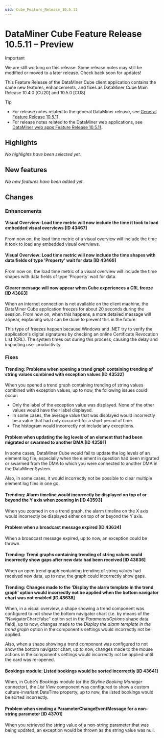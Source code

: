 ```yaml
---
uid: Cube_Feature_Release_10.5.11
---
```


# DataMiner Cube Feature Release 10.5.11 – Preview

> [!IMPORTANT]
> We are still working on this release. Some release notes may still be modified or moved to a later release. Check back soon for updates!

This Feature Release of the DataMiner Cube client application contains the same new features, enhancements, and fixes as DataMiner Cube Main Release 10.4.0 [CU20] and 10.5.0 [CU8].

> [!TIP]
>
> - For release notes related to the general DataMiner release, see [General Feature Release 10.5.11](xref:General_Feature_Release_10.5.11).
> - For release notes related to the DataMiner web applications, see [DataMiner web apps Feature Release 10.5.11](xref:Web_apps_Feature_Release_10.5.11).

## Highlights

*No highlights have been selected yet.*

## New features

*No new features have been added yet.*

## Changes

### Enhancements

#### Visual Overview: Load time metric will now include the time it took to load embedded visual overviews [ID 43467]

<!-- MR 10.4.0 [CU20] / 10.5.0 [CU8] - FR 10.5.11 -->

From now on, the load time metric of a visual overview will include the time it took to load any embedded visual overviews.

#### Visual Overview: Load time metric will now include the time shapes with data fields of type 'Property' wait for data [ID 43469]

<!-- MR 10.4.0 [CU20] / 10.5.0 [CU8] - FR 10.5.11 -->

From now on, the load time metric of a visual overview will include the time shapes with data fields of type 'Property' wait for data.

#### Clearer message will now appear when Cube experiences a CRL freeze [ID 43663]

<!-- MR 10.4.0 [CU20] / 10.5.0 [CU8] - FR 10.5.11 -->

When an internet connection is not available on the client machine, the DataMiner Cube application freezes for about 20 seconds during the session. From now on, when this happens, a more detailed message will appear, explaining what can be done to prevent this in the future.

This type of freezes happen because Windows and .NET try to verify the application's digital signatures by checking an online Certificate Revocation List (CRL). The system times out during this process, causing the delay and impacting user productivity.

### Fixes

#### Trending: Problems when opening a trend graph containing trending of string values combined with exception values [ID 43532]

<!-- MR 10.4.0 [CU20] / 10.5.0 [CU8] - FR 10.5.11 -->

When you opened a trend graph containing trending of string values combined with exception values, up to now, the following issues could occur:

- Only the label of the exception value was displayed. None of the other values would have their label displayed.
- In some cases, the average value that was displayed would incorrectly be a value that had only occurred for a short period of time.
- The histogram would incorrectly not include any exceptions.

#### Problem when updating the log levels of an element that had been migrated or swarmed to another DMA [ID 43581]

<!-- MR 10.4.0 [CU20] / 10.5.0 [CU8] - FR 10.5.11 -->

In some cases, DataMiner Cube would fail to update the log levels of an element log file, especially when the element in question had been migrated or swarmed from the DMA to which you were connected to another DMA in the DataMiner System.

Also, in some cases, it would incorrectly not be possible to clear multiple element log files in one go.

#### Trending: Alarm timeline would incorrectly be displayed on top of or beyond the Y axis when zooming in [ID 43593]

<!-- MR 10.4.0 [CU20] / 10.5.0 [CU8] - FR 10.5.11 -->

When you zoomed in on a trend graph, the alarm timeline on the X axis would incorrectly be displayed either on top of or beyond the Y axis.

#### Problem when a broadcast message expired [ID 43634]

<!-- MR 10.4.0 [CU20] / 10.5.0 [CU8] - FR 10.5.11 -->

When a broadcast message expired, up to now, an exception could be thrown.

#### Trending: Trend graphs containing trending of string values could incorrectly show gaps after new data had been received [ID 43636]

<!-- MR 10.4.0 [CU20] / 10.5.0 [CU8] - FR 10.5.11 -->

When an open trend graph containing trending of string values had received new data, up to now, the graph could incorrectly show gaps.

#### Trending: Changes made to the 'Display the alarm template in the trend graph' option would incorrectly not be applied when the bottom navigator chart was not enabled [ID 43638]

<!-- MR 10.4.0 [CU20] / 10.5.0 [CU8] - FR 10.5.11 -->

When, in a visual overview, a shape showing a trend component was configured to not show the bottom navigator chart (i.e. by means of the "NavigatorChart:false" option set in the *ParametersOptions* shape data field), up to now, changes made to the *Display the alarm template in the trend graph* option in the component's settings would incorrectly not be applied.

Also, when a shape showing a trend component was configured to not show the bottom navigator chart, up to now, changes made to the mouse actions in the component's settings would incorrectly not be applied until the card was re-opened.

#### Bookings module: Listed bookings would be sorted incorrectly [ID 43641]

<!-- MR 10.4.0 [CU20] / 10.5.0 [CU8] - FR 10.5.11 -->

When, in Cube's *Bookings* module (or the *Skyline Booking Manager* connector), the *List View* component was configured to show a custom culture-invariant DateTime property, up to now, the listed bookings would be sorted incorrectly.

#### Problem when sending a ParameterChangeEventMessage for a non-string parameter [ID 43701]

<!-- MR 10.4.0 [CU20] / 10.5.0 [CU8] - FR 10.5.11 -->

When you retrieved the string value of a non-string parameter that was being updated, an exception would be thrown as the string value was null.
